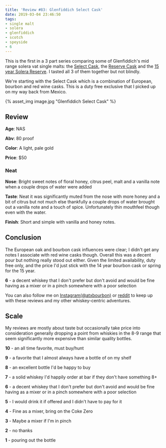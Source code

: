 ```yaml
---
title: 'Review #83: Glenfiddich Select Cask'
date: 2019-03-04 23:46:50
tags:
- single malt
- solera
- glenfiddich
- scotch
- speyside
- 6
---
```


This is the first in a 3 part series comparing some of Glenfiddich's mid range solera vat single malts: the [Select Cask](https://atxbourbon.com/2019/03/04/Review-83-Glenfiddich-Select-Cask/), the [Reserve Cask](https://atxbourbon.com/2019/03/12/Review-89-Glenfiddich-Reserve-Cask/) and the [15 year Solera Reserve](https://atxbourbon.com/2019/03/07/Review-86-Glenfiddich-15-Solera-Reserve/). I tasted all 3 of them together but not blindly.

We're starting with the Select Cask which is a combination of European, bourbon and red wine casks. This is a duty free exclusive that I picked up on my way back from Mexico.

{% asset_img image.jpg "Glenfiddich Select Cask" %}

## Review
**Age**: NAS

**Abv**: 80 proof

**Color**: A light, pale gold 

**Price**: $50

### Neat
**Nose**: Bright sweet notes of floral honey, citrus peel, malt and a vanilla note when a couple drops of water were added

**Taste**: Neat it was significantly muted from the nose with more honey and a bit of citrus but not much else thankfully a couple drops of water brought out a vanilla note and a touch of spice. Unfortunately thin mouthfeel though even with the water.

**Finish**: Short and simple with vanilla and honey notes.

## Conclusion
The European oak and bourbon cask influences were clear; I didn't get any notes I associate with red wine casks though. Overall this was a decent pour but nothing really stood out either. Given the limited availability, duty free only, and the price I'd just stick with the 14 year bourbon cask or spring for the 15 year.

**6** - a decent whiskey that I don't prefer but don't avoid and would be fine having as a mixer or in a pinch somewhere with a poor selection

You can also follow me on [Instagram(@atxbourbon)](https://www.instagram.com/atxbourbon/) or [reddit](https://www.reddit.com/r/scottmotorraddrinks/) to keep up with these reviews and my other whiskey-centric adventures.

## Scale
My reviews are mostly about taste but occasionally take price into consideration generally dropping a point from whiskies in the 8-9 range that seem significantly more expensive than similar quality bottles.

**10** - an all time favorite, must buy/hunt

**9** - a favorite that I almost always have a bottle of on my shelf

**8** - an excellent bottle I'd be happy to buy

**7** - a solid whiskey I'd happily order at bar if they don't have something 8+

**6** - a decent whiskey that I don't prefer but don't avoid and would be fine having as a mixer or in a pinch somewhere with a poor selection

**5** - I would drink it if offered and I didn't have to pay for it

**4** - Fine as a mixer, bring on the Coke Zero

**3** - Maybe a mixer if I'm in  pinch

**2** - no thanks

**1** - pouring out the bottle  